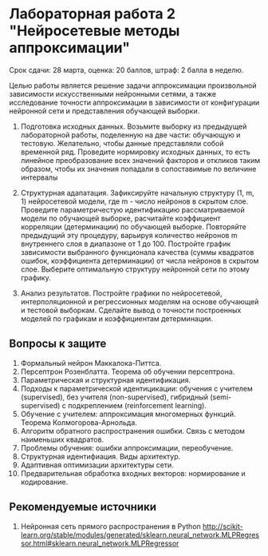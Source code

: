 # Лабораторная работа 2 "Нейросетевые методы аппроксимации"

Срок сдачи: 28 марта, оценка: 20 баллов, штраф: 2 балла в неделю.

Целью работы является решение задачи аппроксимации произвольной зависимости искусственными нейронными сетями, а также исследование точности аппроксимации в зависимости от конфигурации нейронной сети и представления обучающей выборки.

1. Подготовка исходных данных. Возьмите выборку из предыдущей лабораторной работы, поделенную на две части: обучающую и тестовую. Желательно, чтобы данные представляли собой временной ряд. Проведите нормировку исходных данных, то есть линейное преобразование всех значений факторов и откликов таким образом, чтобы их значения попадали в сопоставимые по величине интервалы

2. Структурная адапатация. Зафиксируйте начальную структуру (1, m, 1) нейросетевой модели, где m - число нейронов в скрытом слое. Проведите параметричестую идентификацию рассматриваемой модели по обучающей выборке, расчитайте коэффициент корреляции (детерминации) по обучающей выборке. Повторяйте предыдущий эту процедуру, варьируя количество нейронов m внутреннего слоя в диапазоне от 1 до 100. Постройте график зависимости выбранного функционала качества (суммы квадратов ошибок, коэффициента детерминации) от числа нейронов в скрытом слое. Выберите оптимальную структуру нейронной сети по этому графику.

3. Анализ результатов. Постройте графики по нейросетевой, интерполяционной и регрессионных моделям на основе обучающей и тестовой выборкам. Сделайте вывод о точности построенных моделей по графикам и коэффициентам детерминации.


## Вопросы к защите

1. Формальный нейрон Маккалока-Питтса.
2. Персептрон Розенблатта. Теорема об обучении персептрона.
3. Параметрическая и структурная идентификация.
4. Подходы к параметрической идентицикации: обучения с учителем (supervised), без учителя (non-supervised), гибридный (semi-supervised) с подкреплением (reinforcement learning).
5. Обучение с учителем: аппроксимация многомерных функций. Теорема Колмогорова-Арнольда. 
6. Алгоритм обратного распространения ошибки. Связь с методом наименьших квадратов.
7. Проблемы обучения: ошибки аппроксимации, переобучение.
8. Структурная идентифиация. Виды архитектур.
9. Адаптивная оптимизации архитектуры сети.
10. Предварительная обработка входных векторов: нормирование и кодирование.


## Рекомендуемые источники

1. Нейронная сеть прямого распространения в Python
http://scikit-learn.org/stable/modules/generated/sklearn.neural_network.MLPRegressor.html#sklearn.neural_network.MLPRegressor

